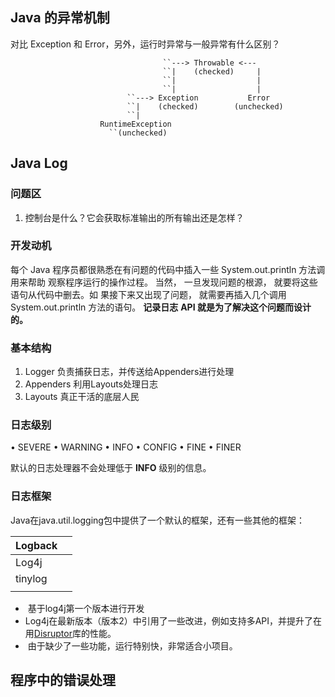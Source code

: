 ## Java 的异常机制

对比 Exception 和 Error，另外，运行时异常与一般异常有什么区别？



```
                                  ``---> Throwable <--- 
                                  ``|    (checked)     |
                                  ``|                  |
                                  ``|                  |
                          ``---> Exception           Error
                          ``|    (checked)        (unchecked)
                          ``|
                    RuntimeException
                      ``(unchecked)
```





## Java Log

### 问题区

1. 控制台是什么？它会获取标准输出的所有输出还是怎样？





### 开发动机

每个 Java 程序员都很熟悉在有问题的代码中插入一些 System.out.println 方法调用来帮助
观察程序运行的操作过程。 当然， 一旦发现问题的根源， 就要将这些语句从代码中删去。如
果接下来又出现了问题， 就需要再插入几个调用 System.out.println 方法的语句。 **记录日志**
**API 就是为了解决这个问题而设计的。**



### 基本结构

1. Logger  负责捕获日志，并传送给Appenders进行处理
2. Appenders  利用Layouts处理日志
3. Layouts  真正干活的底层人民



### 日志级别

•  SEVERE
•  WARNING
•  INFO
•  CONFIG
•  FINE
•  FINER

默认的日志处理器不会处理低于 **INFO** 级别的信息。



### 日志框架

Java在java.util.logging包中提供了一个默认的框架，还有一些其他的框架：

| Logback |      |
| ------- | ---- |
| Log4j   |      |
| tinylog |      |
|         |      |



* ​     基于log4j第一个版本进行开发
* ​     Log4j在最新版本（版本2）中引用了一些改进，例如支持多API，并提升了在用[Disruptor](https://github.com/LMAX-Exchange/disruptor)库的性能。
* ​    由于缺少了一些功能，运行特别快，非常适合小项目。	



## 程序中的错误处理





